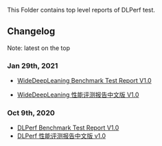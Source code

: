 This Folder contains top level reports of DLPerf test.

## Changelog
Note: latest on the top

### Jan 29th, 2021

- [WideDeepLeaning Benchmark Test Report V1.0](WideDeepLeaning/dlperf_wide_and_deep_test_report_v1.md)

- [WideDeepLeaning 性能评测报告中文版 V1.0](WideDeepLeaning/dlperf_wide_and_deep_test_report_v1_cn.md)

### Oct 9th, 2020
- [DLPerf Benchmark Test Report V1.0](dlperf_benchmark_test_report_v1.md) 
- [DLPerf 性能评测报告中文版 v1.0](dlperf_benchmark_test_report_v1_cn.md)

